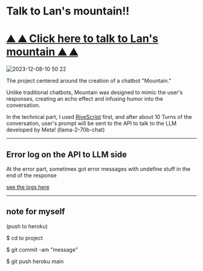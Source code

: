 # Talk to Lan's mountain!!




# [ ⛰ ⛰ Click here to talk to Lan's mountain  ⛰ ⛰](https://talk-to-lans-mountain-a212fffbda9a.herokuapp.com/)

<img alt=" 2023-12-08-10 50 22" src="https://github.com/yclanlan/a2z-final/assets/97862198/02ed89e8-706f-4aca-87d8-65750772e93f">

The project centered around the creation of a chatbot "Mountain." 

Unlike traditional chatbots, Mountain was designed to mimic the user's responses, 
creating an echo effect and infusing humor into the conversation.

In the technical part, I used [RiveScript](https://www.rivescript.com/) first, and after about 10 Turns of the conversation, user's prompt will be sent to the API to talk to the LLM developed by Meta! (llama-2-70b-chat)



<hr>

## Error log on the API to LLM side

At the error part, sometimes got error messages with undefine stuff
in the end of the response 

[see the logs here](https://github.com/yclanlan/a2z-final/blob/main/error-log)

<hr>

## note for myself

(push to heroku)

$ cd to project

$ git commit -am "message"

$ git push heroku main

